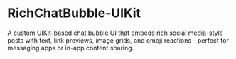 # RichChatBubble-UIKit
A custom UIKit-based chat bubble UI that embeds rich social media-style posts with text, link previews, image grids, and emoji reactions - perfect for messaging apps or in-app content sharing.
